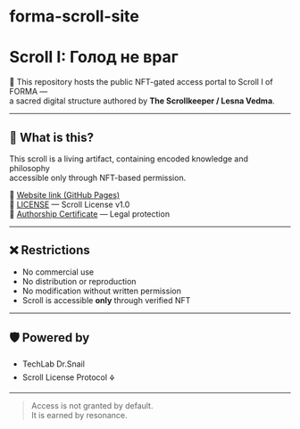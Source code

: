# forma-scroll-site
# Scroll I: Голод не враг

🔐 This repository hosts the public NFT-gated access portal to Scroll I of FORMA —  
a sacred digital structure authored by **The Scrollkeeper / Lesna Vedma**.

---

## 🌿 What is this?

This scroll is a living artifact, containing encoded knowledge and philosophy  
accessible only through NFT-based permission.

🔗 [Website link (GitHub Pages)](https://techlabgate.github.io/forma-scroll-site)  
📜 [LICENSE](./LICENSE.md) — Scroll License v1.0  
🧾 [Authorship Certificate](./Scroll_I_Authorship_Certificate.md) — Legal protection

---

## ❌ Restrictions

- No commercial use
- No distribution or reproduction
- No modification without written permission
- Scroll is accessible **only** through verified NFT

---

## 🛡 Powered by

- TechLab Dr.Snail
- Scroll License Protocol 🜍

---

> Access is not granted by default.  
> It is earned by resonance.